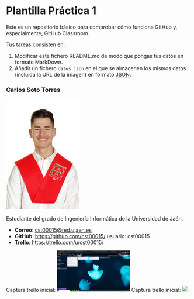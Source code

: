 # Plantilla Práctica 1
Este es un repositorio básico para comprobar cómo funciona GitHub y, especialmente, GitHub Classroom.

Tus tareas consisten en:
1) Modificar este fichero README.md de modo que pongas tus datos en formato MarkDown.
2) Añadir un fichero <code>datos.json</code> en el que se almacenen los mismos datos (incluída la URL de la imagen) en formato [JSON](https://es.wikipedia.org/wiki/JSON).

### Carlos Soto Torres
<img src='/fotocarlos.png' width='200px'>

Estudiante del grado de Ingeniería Informática de la Universidad de Jaén.
* **Correo**: cst00015@red.ujaen.es
* **GitHub**: https://github.com/cst00015/    usuario: cst00015
* **Trello**: https://trello.com/u/cst00015/
  
Captura trello inicial:
<img src='/Trello1.png' width='200px'>
Captura trello inicial:
<img src='/2023-02-10.png' width='200px'>